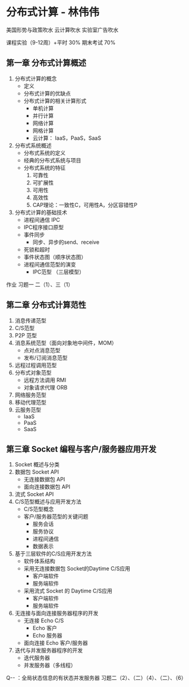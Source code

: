 # 分布式计算 - 林伟伟

美国形势与政策吹水
云计算吹水
实验室广告吹水

课程实验（9-12周）+平时 30%
期末考试 70%

## 第一章 分布式计算概述
1. 分布式计算的概念
    * 定义
    * 分布式计算的优缺点
    * 分布式计算的相关计算形式
        - 单机计算
        - 并行计算
        - 网络计算
        - 网格计算
        - 云计算： IaaS，PaaS，SaaS
2. 分布式系统概述
    * 分布式系统的定义
    * 经典的分布式系统与项目
    * 分布式系统的特征
        1. 可靠性
        2. 可扩展性
        3. 可用性
        4. 高效性
        5. CAP理论：一致性C，可用性A，分区容错性P
3. 分布式计算的基础技术
    * 进程间通信 IPC
    * IPC程序接口原型
    * 事件同步
        - 同步、异步的send、receive
    * 死锁和超时
    * 事件状态图（顺序状态图）
    * 进程间通信范型的演变
        * IPC范型 （三层模型）

作业 习题一 二（1）、三（1）

## 第二章 分布式计算范性
1. 消息传递范型
2. C/S范型
3. P2P 范型
4. 消息系统范型（面向对象地中间件，MOM）
    * 点对点消息范型
    * 发布/订阅消息范型
5. 远程过程调用范型
6. 分布式对象范型
    * 远程方法调用 RMI
    * 对象请求代理 ORB
7. 网络服务范型
8. 移动代理范型
9. 云服务范型
    * IaaS
    * PaaS
    * SaaS
## 第三章 Socket 编程与客户/服务器应用开发
1. Socket 概述与分类
2. 数据包 Socket API
    * 无连接数据包 API
    * 面向连接数据包 API
3. 流式 Socket API
4. C/S范型概述与应用开发方法
    * C/S范型概念
    * 客户/服务器范型的关键问题
        - 服务会话
        - 服务协议
        - 进程间通信
        - 数据表示
5. 基于三层软件的C/S应用开发方法
    * 软件体系结构
    * 采用无连接数据包 Socket的Daytime C/S应用
        - 客户端软件
        - 服务端软件
    * 采用流式 Socket 的 Daytime C/S应用
        - 客户端软件
        - 服务端软件  
6. 无连接与面向连接服务器程序的开发
    * 无连接 Echo C/S
        - Echo 客户
        - Echo 服务器
    * 面向连接 Echo 客户/服务器
7. 迭代与并发服务器程序的开发
    * 迭代服务器
    * 并发服务器（多线程）

Q-- ：全局状态信息的有状态并发服务器
 习题二（2）、（二）（4）、（二）、（6）
